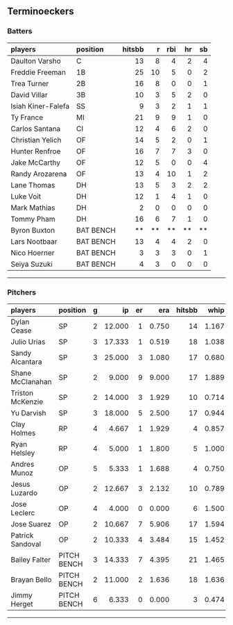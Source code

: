 ## Terminoeckers

### Batters

 
|players            |position  | hitsbb|  r| rbi| hr| sb| 
|:------------------|:---------|------:|--:|---:|--:|--:| 
|Daulton Varsho     |C         |     13|  8|   4|  2|  4| 
|Freddie Freeman    |1B        |     25| 10|   5|  0|  2| 
|Trea Turner        |2B        |     16|  8|   0|  0|  1| 
|David Villar       |3B        |     10|  3|   5|  2|  0| 
|Isiah Kiner-Falefa |SS        |      9|  3|   2|  1|  1| 
|Ty France          |MI        |     21|  9|   9|  1|  0| 
|Carlos Santana     |CI        |     12|  4|   6|  2|  0| 
|Christian Yelich   |OF        |     14|  5|   2|  0|  1| 
|Hunter Renfroe     |OF        |     16|  7|   7|  3|  0| 
|Jake McCarthy      |OF        |     12|  5|   0|  0|  4| 
|Randy Arozarena    |OF        |     13|  4|  10|  1|  2| 
|Lane Thomas        |DH        |     13|  5|   3|  2|  2| 
|Luke Voit          |DH        |     12|  1|   4|  1|  0| 
|Mark Mathias       |DH        |      2|  0|   0|  0|  0| 
|Tommy Pham         |DH        |     16|  6|   7|  1|  0| 
|Byron Buxton       |BAT BENCH |     **| **|  **| **| **| 
|Lars Nootbaar      |BAT BENCH |     13|  4|   4|  2|  0| 
|Nico Hoerner       |BAT BENCH |      3|  3|   3|  0|  1| 
|Seiya Suzuki       |BAT BENCH |      4|  3|   0|  0|  0| 


* * *

### Pitchers

 
|players          |position    |  g|     ip| er|   era| hitsbb|  whip| so|  w| sv| 
|:----------------|:-----------|--:|------:|--:|-----:|------:|-----:|--:|--:|--:| 
|Dylan Cease      |SP          |  2| 12.000|  1| 0.750|     14| 1.167|  8|  0|  0| 
|Julio Urias      |SP          |  3| 17.333|  1| 0.519|     18| 1.038| 18|  1|  0| 
|Sandy Alcantara  |SP          |  3| 25.000|  3| 1.080|     17| 0.680| 26|  2|  0| 
|Shane McClanahan |SP          |  2|  9.000|  9| 9.000|     17| 1.889|  5|  0|  0| 
|Triston McKenzie |SP          |  2| 14.000|  3| 1.929|     10| 0.714| 19|  1|  0| 
|Yu Darvish       |SP          |  3| 18.000|  5| 2.500|     17| 0.944| 22|  2|  0| 
|Clay Holmes      |RP          |  4|  4.667|  1| 1.929|      4| 0.857|  3|  1|  0| 
|Ryan Helsley     |RP          |  4|  5.000|  1| 1.800|      5| 1.000|  7|  0|  1| 
|Andres Munoz     |OP          |  5|  5.333|  1| 1.688|      4| 0.750|  4|  0|  1| 
|Jesus Luzardo    |OP          |  2| 12.667|  3| 2.132|     10| 0.789| 17|  0|  0| 
|Jose Leclerc     |OP          |  4|  4.000|  0| 0.000|      6| 1.500|  7|  0|  1| 
|Jose Suarez      |OP          |  2| 10.667|  7| 5.906|     17| 1.594| 10|  1|  0| 
|Patrick Sandoval |OP          |  2| 10.333|  4| 3.484|     15| 1.452| 11|  1|  0| 
|Bailey Falter    |PITCH BENCH |  3| 14.333|  7| 4.395|     21| 1.465| 15|  1|  0| 
|Brayan Bello     |PITCH BENCH |  2| 11.000|  2| 1.636|     18| 1.636|  9|  1|  0| 
|Jimmy Herget     |PITCH BENCH |  6|  6.333|  0| 0.000|      3| 0.474|  5|  0|  4| 


* * *



